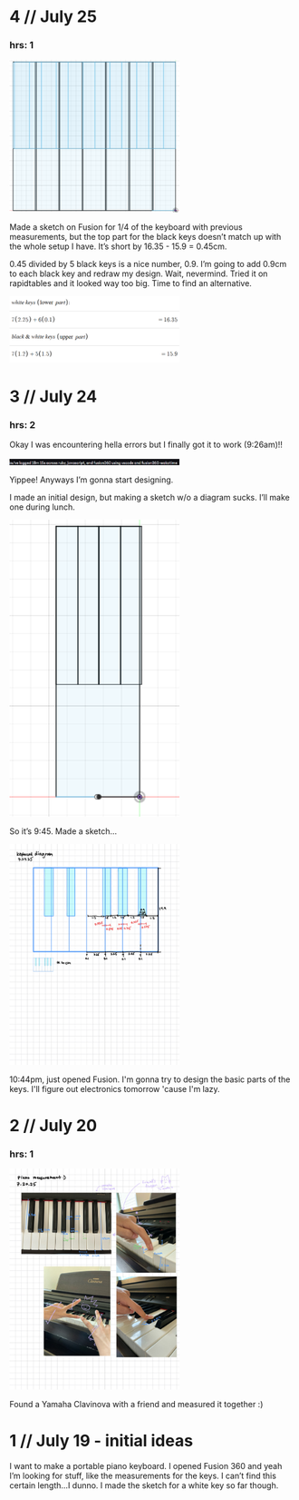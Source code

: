 # 4 // July 25
### hrs: 1
<img src="images/july25_design.png" alt="f360 design" width="300">

Made a sketch on Fusion for 1/4 of the keyboard with previous measurements, but the top part for the black keys doesn’t match up with the whole setup I have. It’s short by 16.35 - 15.9 = 0.45cm.

0.45 divided by 5 black keys is a nice number, 0.9. I’m going to add 0.9cm to each black key and redraw my design. Wait, nevermind. Tried it on rapidtables and it looked way too big. Time to find an alternative.

<img src="images/july25_calculations.png" alt="calculations" width="300">

# 3 // July 24
### hrs: 2

Okay I was encountering hella errors but I finally got it to work (9:26am)!!

<img src="images/july24_hackatime.png" alt="successful hackatime setup" width="300">

Yippee! Anyways I’m gonna start designing.

I made an initial design, but making a sketch w/o a diagram sucks. I’ll make one during lunch.

<img src="images/july24_fusionFail.png" alt="failed fusion sketch" width="300">

So it’s 9:45. Made a sketch…

<img src="images/july24_keyboardDiagram.jpeg" alt="diagram of keyboard" width="300">

10:44pm, just opened Fusion. I'm gonna try to design the basic parts of the keys. I'll figure out electronics tomorrow 'cause I'm lazy.

# 2 // July 20
### hrs: 1

<img src="images/july20_measuring.jpeg" alt="piano measuring" width="300">

Found a Yamaha Clavinova with a friend and measured it together :)

# 1 // July 19 - initial ideas

I want to make a portable piano keyboard. I opened Fusion 360 and yeah I’m looking for stuff, like the measurements for the keys. I can’t find this certain length…I dunno. I made the sketch for a white key so far though.